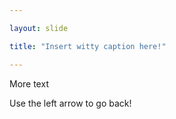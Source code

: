 ```yaml
---

layout: slide

title: "Insert witty caption here!"

---
```


More text

Use the left arrow to go back!
